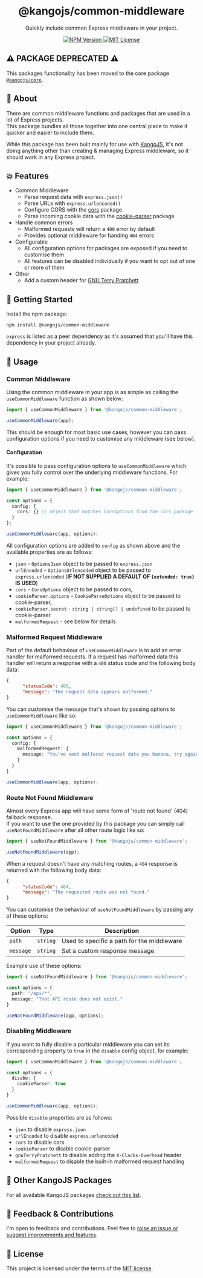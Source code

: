 <div align="center">
<h1>@kangojs/common-middleware</h1>
<p>Quickly include common Express middleware in your project.</p>

<div>
  <a href="https://www.npmjs.com/package/@kangojs/common-middleware" target="_blank">
    <img src="https://img.shields.io/npm/v/@kangojs/common-middleware?style=flat-square" alt="NPM Version" />
  </a>
  <a href="https://choosealicense.com/licenses/mit/" target="_blank">
    <img src="https://img.shields.io/npm/l/@kangojs/common-middleware?style=flat-square" alt="MIT License" />
  </a>
</div>
</div>

## ⚠️ PACKAGE DEPRECATED ⚠️
This packages functionality has been moved to the core package [`@kangojs/core`](https://www.npmjs.com/package/@kangojs/core).

## 🤔 About
There are common middleware functions and packages that are used in a lot of Express projects.  
This package bundles all those together into one central place to make it quicker and easier to include them.

While this package has been built mainly for use with [KangoJS](https://github.com/kangojs/kangojs), it's not
doing anything other than creating & managing Express middleware, so it should work in any Express project.

## 💥 Features
- Common Middleware
  - Parse request data with `express.json()`
  - Parse URLs with `express.urlencoded()`
  - Configure CORS with the [cors](https://www.npmjs.com/package/cors) package
  - Parse incoming cookie data with the [cookie-parser](https://www.npmjs.com/package/cookie-parser) package
- Handle common errors
  - Malformed requests will return a `400` error by default
  - Provides optional middleware for handing `404` errors
- Configurable
  - All configuration options for packages are exposed if you need to customise them
  - All features can be disabled individually if you want to opt out of one or more of them
- Other
  - Add a custom header for [GNU Terry Pratchett](http://www.gnuterrypratchett.com/)

## 🚀 Getting Started
Install the npm package:
```shell
npm install @kangojs/common-middleware
```

`express` is listed as a peer dependency as it's assumed that you'll have this dependency in
your project already.

## 👷 Usage

### Common Middleware
Using the common middleware in your app is as simple as calling the `useCommonMiddleware` function as shown below:

```typescript
import { useCommonMiddleware } from '@kangojs/common-middleware';

useCommonMiddleware(app);
```

This should be enough for most basic use cases, however you can pass configuration options if you need to customise any middleware (see below).

#### Configuration
It's possible to pass configuration options to `useCommonMiddleware` which gives you fully control over the underlying middleware functions. For example:

```typescript
import { useCommonMiddleware } from '@kangojs/common-middleware';

const options = {
  config: {
    cors: {} // object that matches CorsOptions from the cors package
  }
};

useCommonMiddleware(app, options);
```

All configuration options are added to `config` as shown above and the available properties are as follows:
- `json` - `OptionsJson` object to be passed to `express.json`
- `urlEncoded` - `OptionsUrlencoded` object to be passed to `express.urlencoded` (**IF NOT SUPPLIED A DEFAULT OF `{extended: true}` IS USED**)
- `cors` - `CorsOptions` object to be passed to cors,
- `cookieParser.options` - `CookieParseOptions` object to be passed to cookie-parser,
- `cookieParser.secret` - `string | string[] | undefined` to be passed to cookie-parser
- `malformedRequest` - see below for details

### Malformed Request Middleware
Part of the default behaviour of `useCommonMiddleware` is to add an error handler for malformed requests.
If a request has malformed data this handler will return a response with a `400` status code and the following body data:

```json
{
      "statusCode": 400,
      "message": "The request data appears malformed."
}
```

You can customise the message that's shown by passing options to `useCommonMiddleware` like so:

```typescript
import { useCommonMiddleware } from '@kangojs/common-middleware';

const options = {
  config: {
    malformedRequest: {
      message: "You've sent malfored request data you banana, try again."
    }
  }
}

useCommonMiddleware(app, options);
```

### Route Not Found Middleware
Almost every Express app will have some form of 'route not found' (404) fallback response.  
If you want to use the one provided by this package you can simply call `useNotFoundMiddleware` after all other route logic like so:

```typescript
import { useNotFoundMiddleware } from '@kangojs/common-middleware';

useNotFoundMiddleware(app);
```

When a request doesn't have any matching routes, a `404` response is returned with the following body data:

```json
{
      "statusCode": 404,
      "message": "The requested route was not found."
}
```

You can customise the behaviour of `useNotFoundMiddleware` by passing any of these options:

| Option | Type | Description |
| --- | --- | --- |
| `path` | `string` | Used to specific a path for the middleware  |
| `message` | `string` | Set a custom response message |

Example use of these options:

```typescript
import { useNotFoundMiddleware } from '@kangojs/common-middleware';

const options = {
  path: "/api/*",
  message: "That API route does not exist."
}

useNotFoundMiddleware(app, options);
```

### Disabling Middleware
If you want to fully disable a particular middleware you can set its corresponding property to `true` in the `disable` config object, for example:

```typescript
import { useCommonMiddleware } from '@kangojs/common-middleware';

const options = {
  disabe: {
    cookieParser: true
  }
}

useCommonMiddleware(app, options);
```

Possible `disable` properties are as follows:
- `json` to disable `express.json`
- `urlEncoded` to disable `express.urlencoded`
- `cors` to disable cors
- `cookieParser` to disable cookie-parser
- `gnuTerryPratchett` to disable adding the `X-Clacks-Overhead` header
- `malformedRequest` to disable the built-in malformed request handling

## 🧰 Other KangoJS Packages
For all available KangoJS packages [check out this list](https://github.com/kangojs/kangojs#-other-kangojs-packages).

## 💬 Feedback & Contributions
I'm open to feedback and contributions. Feel free to [raise an issue or suggest improvements and features](https://github.com/kangojs/kangojs/issues).

## 📝 License
This project is licensed under the terms of the [MIT license](https://choosealicense.com/licenses/mit/).
